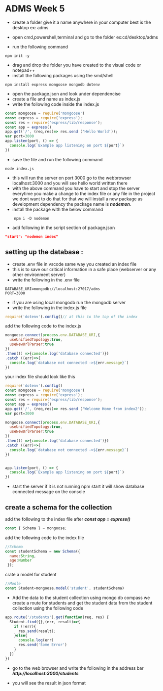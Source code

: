 # ADMS Week 5
* create a folder give it a name anywhere in your computer best is the desktop ex: adms

* open cmd,powershell,terminal and go to the folder ex:cd/desktop/adms
* run the following command 
```shell 
npm init -y
``` 
* drag and drop the folder you have created to the visual code or notepad++
* install the following packages using the smd/shell
```shell 
npm install express mongoose mongodb dotenv
``` 
* open the package.json and look under dependencise 
* create a file and name as index.js
* write the following code inside the index.js 
```js
const mongoose = require('mongoose')
const express = require('express');
const res = require('express/lib/response');
const app = express()
app.get('/', (req,res)=> res.send ('Hello World'));
var port=3000
app.listen(port, () => {
  console.log(`Example app listening on port ${port}`)
})
```
* save the file and run the following command 
```shell 
node index.js
```
* this will run the server on port 3000 go to the webbrowser localhost:3000 and you will see hello world written there 
* with the above command you have to start and stop the server everytime you make a change to the index file or any file in the project we dont want to do that for that we will install a new package as development dependency the package name is ***nodemon***.
* install the package with the below command 
```shell 
    npm i -D nodemon
```
* add following in the script section of package.json
```json
"start": "nodemon index"
```
## setting up the database :

* create .env file in vscode same way you created an index file 
* this is to save our critical information in a safe place (webserver or any other environment server)
* write the following in the .env file 
```shell 
DATABASE_URI=mongodb://localhost:27017/adms
PORT=3000
```
* if you are using local mongodb run the mongodb server 
* write the following in the index.js file 
```js
require('dotenv').config()// at this to the top of the index 
```
add the following code to the index.js
```js
mongoose.connect(process.env.DATABASE_URI,{
  useUnifiedTopology:true,
  useNewUrlParser:true
})
.then(() =>{console.log('database connected')})
.catch ((err)=>{
  console.log(`database not connected ->${err.message}`)
})
```
your index file should look like this 
```js
require('dotenv').config()
const mongoose = require('mongoose')
const express = require('express');
const res = require('express/lib/response');
const app = express()
app.get('/', (req,res)=> res.send ('Welcome Home from index2'));
var port=3000

mongoose.connect(process.env.DATABASE_URI,{
  useUnifiedTopology:true,
  useNewUrlParser:true
})
.then(() =>{console.log('database connected')})
.catch ((err)=>{
  console.log(`database not connected ->${err.message}`)
})


app.listen(port, () => {
  console.log(`Example app listening on port ${port}`)
})

```
* start the server if it is not running npm start it will show database connected message on the console

## create a schema for the collection
add the following to the index file after ***const app = express()***
```js
const { Schema } = mongoose;
``` 
add the following code to the index file 
```js 
//Schema 
const studentSchema = new Schema({
  name:String,
  age:Number
 });
```
crate a model for student 
```js
//Modle 
const Student=mongoose.model('student', studentSchema)
```
* Add the data to the student collection using mongo db compass
we create a route for students and get the student data from the student collection using the following code 

```js 
app.route('/students').get(function(req, res) {
  Student.find({},(err, result)=>{
    if (!err){
      res.send(result);
    }else{
      console.log(err)
      res.send('Some Error')
    }
  })
})
```
* go to the web browser and write the following in the address bar 
***http://localhost:3000/students***

* you will see the result in json format 



